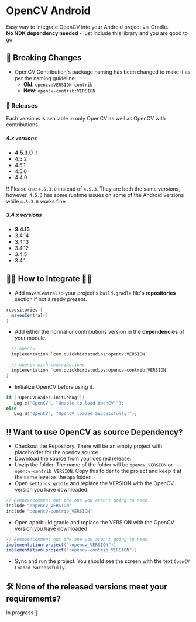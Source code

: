 # OpenCV Android

Easy way to integrate OpenCV into your Android project via Gradle.  
**No NDK dependency needed** - just include this library and you are good to go.  

## 🚨 Breaking Changes
* OpenCV Contribution's package naming has been changed to make it as per the naming guideline.
  * **Old**: ```opencv:VERSION-contrib```
  * **New**: ```opencv-contrib:VERSION```

### 🚀 Releases
  Each versions is available in only OpenCV as well as OpenCV with contributions.

  ##### 4.x versions
  * **4.5.3.0** ‼️
  * 4.5.2
  * 4.5.1
  * 4.5.0
  * 4.4.0

  ‼️ Please use `4.5.3.0` instead of `4.5.3`. They are both the same versions, however, `4.5.3` has some runtime issues on some of the Android versions while `4.5.3.0` works fine.

  ##### 3.4.x versions
  * **3.4.15**
  * 3.4.14
  * 3.4.13
  * 3.4.12
  * 3.4.5
  * 3.4.1

## 👩‍💻 How to Integrate 🧑‍💻
* Add `mavenCentral` to your project's `build.gradle` file's **repositories** section if not already present.
```groovy
repositories {
  mavenCentral()
}
```

* Add either the normal or contributions version in the **dependencies** of your module.

``` groovy {
  // opencv
  implementation `com.quickbirdstudios:opencv:VERSION`

  // opencv with contributions
  implementation `com.quickbirdstudios:opencv-contrib:VERSION`
}
```
* Initialize OpenCV before using it.

```kotlin
if (!OpenCVLoader.initDebug())
   Log.e("OpenCV", "Unable to load OpenCV!");
else
   Log.d("OpenCV", "OpenCV loaded Successfully!");
```

## ‼️ Want to use OpenCV as source Dependency?
* Checkout the Repository. There will be an empty project with placeholder for the opencv source.
* Download the source from your desired release.
* Unzip the folder. The name of the folder will be `opencv_VERSION` or `opencv-contrib_VERSION`. Copy this folder to the project and keep it at the same level as the `app` folder.
* Open `settings.gradle` and replace the VERSION with the OpenCV version you have downloaded.
```groovy
// Remove/comment out the one you aren't going to need
include ":opencv_VERSION"
include ":opencv-contrib_VERSION"
```
* Open app/build.gradle and replace the VERSION with the OpenCV version you have downloaded

```groovy
// Remove/comment out the one you aren't going to need
implementation(project(":opencv_VERSION"))
implementation(project(":opencv-contrib_VERSION"))
```
* Sync and run the project. You should see the screen with the text `OpenCV Loaded Successfully`.

## 🛠 None of the released versions meet your requirements?
In progress 👷‍
